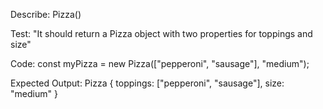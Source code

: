 Describe: Pizza()

Test: "It should return a Pizza object with two properties for toppings and size"

Code: const myPizza = new Pizza(["pepperoni", "sausage"], "medium");

Expected Output: Pizza { toppings: ["pepperoni", "sausage"], size: "medium" }